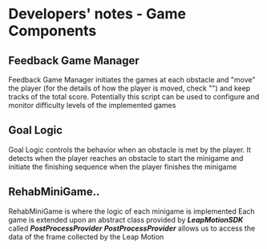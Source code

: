# Developers' notes - Game Components

## Feedback Game Manager
Feedback Game Manager initiates the games at each obstacle and "move" the player (for the details of how the player is moved, check "") and keep tracks of the total score. 
Potentially this script can be used to configure and monitor difficulty levels of the implemented games

## Goal Logic
Goal Logic controls the behavior when an obstacle is met by the player. It detects when the player reaches an obstacle to start the minigame and initiate the finishing sequence when the player finishes the minigame

## RehabMiniGame..
RehabMiniGame is where the logic of each minigame is implemented
Each game is extended upon an abstract class provided by ***LeapMotionSDK*** called ***PostProcessProvider***
***PostProcessProvider*** allows us to access the data of the frame collected by the Leap Motion 